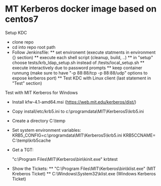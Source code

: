 # MT Kerberos docker image based on centos7     

Setup KDC

* clone repo 
* cd into repo root path 
* Follow Jenkinsfile:
  ** set environemt (execute statments in environment {} section)
  ** execute each shell script (cleanup, build, ..)
  ** in "setup" choose tests/krb_ldap_setup.sh instead of /tests/local_setup.sh
  ** execute interactively due to password prompts
  ** keep container runnung (make sure to have "-p 88:88/tcp -p 88:88/udp" options to expose kerberos port)
  ** Test KDC with Linux client (last statement in "Test" section)
  

Test with MIT Kerberos for Windows

* Install kfw-4.1-amd64.msi  (https://web.mit.edu/kerberos/dist/)
* Copy install/etc/krb5.ini to c:\programdata\MIT\Kerberos5\krb5.ini
* Create a directory  C:\temp
* Set system environment variables:
  KRB5_CONFIG=c:\programdata\MIT\Kerberos5\krb5.ini
  KRB5CCNAME= C:\temp\krb5cache  
* Get a TGT:

    "c:\Program Files\MIT\Kerberos\bin\kinit.exe" krbtest

* Show the Tickets:
  **  "C:\Program Files\MIT\Kerberos\bin\klist.exe"  (MIT Kreberos Ticket)
  **  C:\Windows\System32\klist.exe  (Windows Kerberos Ticket) 

